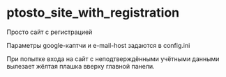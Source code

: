# ptosto_site_with_registration
Просто сайт с регистрацией

Параметры google-каптчи и e-mail-host
задаются в config.ini


При попытке входа на сайт с неподтверждёнными
учётными данными вылезает жёлтая плашка вверху
главной панели.